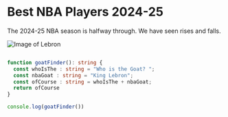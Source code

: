 # Best NBA Players 2024-25

The 2024-25 NBA season is halfway through. We have seen rises and falls.

![Image of Lebron](https://i.pinimg.com/736x/6d/26/a2/6d26a28e9269843a0103da816b83457f.jpg)

``` typescript

function goatFinder(): string {
  const whoIsThe : string = "Who is the Goat? ";
  const nbaGoat : string = "King Lebron";
  const ofCourse : string = whoIsThe + nbaGoat;
  return ofCourse
}

console.log(goatFinder())
```

